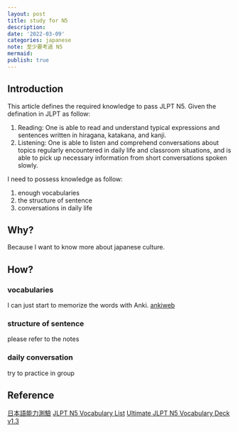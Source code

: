 ```yaml
---
layout: post
title: study for N5
description:
date: '2022-03-09'
categories: japanese
note: 至少要考過 N5
mermaid:
publish: true
---
```


## Introduction

This article defines the required knowledge to pass JLPT N5. Given the defination in JLPT as follow:

1. Reading: One is able to read and understand typical expressions and sentences written in hiragana, katakana, and kanji.
2. Listening: One is able to listen and comprehend conversations about topics regularly encountered in daily life and classroom situations, and is able to pick up necessary information from short conversations spoken slowly.

I need to possess knowledge as follow:

1. enough vocabularies
2. the structure of sentence
3. conversations in daily life

## Why?

Because I want to know more about japanese culture.

## How?

### vocabularies

I can just start to memorize the words with Anki. [ankiweb](https://ankiweb.net/decks/)

### structure of sentence

please refer to the notes

### daily conversation

try to practice in group

## Reference

[日本語能力測驗](https://www.jlpt.jp/tw/about/levelsummary.html)
[JLPT N5 Vocabulary List](https://jlptsensei.com/jlpt-n5-vocabulary-list/)
[Ultimate JLPT N5 Vocabulary Deck v1.3](https://ankiweb.net/shared/info/523650169)
